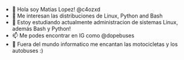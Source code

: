 - 👋 Hola soy Matias Lopez! @c4ozxd
- 👀 Me interesan las distribuciones de Linux, Python and Bash
- 🌱 Estoy estudiando actualmente administracion de sistemas Linux, además Bash y Python!
- 📫 Me podes encontrar en IG como @dopebuses
- 💞️ Fuera del mundo informatico me encantan las motocicletas y los autobuses :)

<!---
c4ozxd/c4ozxd is a ✨ special ✨ repository because its `README.md` (this file) appears on your GitHub profile.
You can click the Preview link to take a look at your changes.
--->
